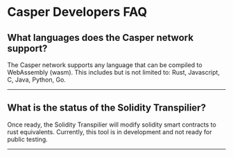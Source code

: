 # Casper Developers FAQ
## What languages does the Casper network support?
The Casper network supports any language that can be compiled to WebAssembly (wasm). This includes but is not limited to: Rust, Javascript, C, Java, Python, Go.

--------------------------------------------------

## What is the status of the Solidity Transpilier?
Once ready, the Solidity Transpilier will modify solidity smart contracts to rust equivalents. Currently, this tool is in development and not ready for public testing.

--------------------------------------------------